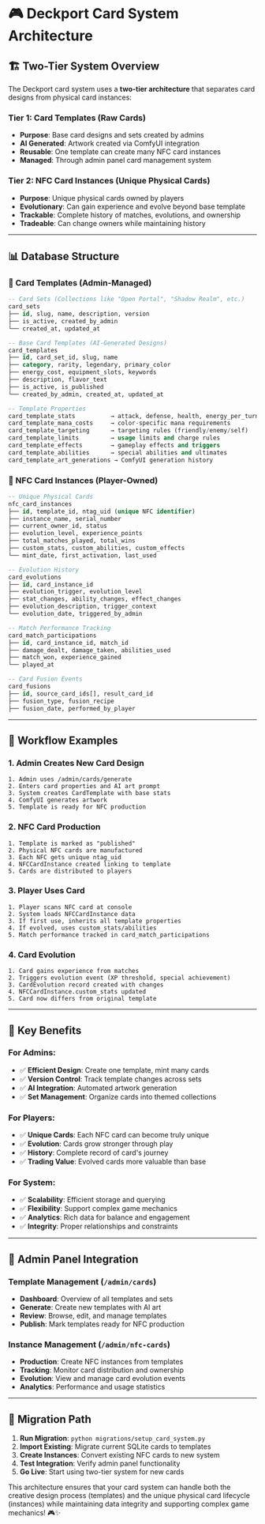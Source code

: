 # 🎮 Deckport Card System Architecture

## 🏗️ **Two-Tier System Overview**

The Deckport card system uses a **two-tier architecture** that separates card designs from physical card instances:

### **Tier 1: Card Templates (Raw Cards)**
- **Purpose**: Base card designs and sets created by admins
- **AI Generated**: Artwork created via ComfyUI integration
- **Reusable**: One template can create many NFC card instances
- **Managed**: Through admin panel card management system

### **Tier 2: NFC Card Instances (Unique Physical Cards)**
- **Purpose**: Unique physical cards owned by players
- **Evolutionary**: Can gain experience and evolve beyond base template
- **Trackable**: Complete history of matches, evolutions, and ownership
- **Tradeable**: Can change owners while maintaining history

---

## 📊 **Database Structure**

### **🎨 Card Templates (Admin-Managed)**

```sql
-- Card Sets (Collections like "Open Portal", "Shadow Realm", etc.)
card_sets
├── id, slug, name, description, version
├── is_active, created_by_admin
└── created_at, updated_at

-- Base Card Templates (AI-Generated Designs)
card_templates
├── id, card_set_id, slug, name
├── category, rarity, legendary, primary_color
├── energy_cost, equipment_slots, keywords
├── description, flavor_text
├── is_active, is_published
└── created_by_admin, created_at, updated_at

-- Template Properties
card_template_stats          → attack, defense, health, energy_per_turn
card_template_mana_costs     → color-specific mana requirements
card_template_targeting      → targeting rules (friendly/enemy/self)
card_template_limits         → usage limits and charge rules
card_template_effects        → gameplay effects and triggers
card_template_abilities      → special abilities and ultimates
card_template_art_generations → ComfyUI generation history
```

### **🎴 NFC Card Instances (Player-Owned)**

```sql
-- Unique Physical Cards
nfc_card_instances
├── id, template_id, ntag_uid (unique NFC identifier)
├── instance_name, serial_number
├── current_owner_id, status
├── evolution_level, experience_points
├── total_matches_played, total_wins
├── custom_stats, custom_abilities, custom_effects
└── mint_date, first_activation, last_used

-- Evolution History
card_evolutions
├── id, card_instance_id
├── evolution_trigger, evolution_level
├── stat_changes, ability_changes, effect_changes
├── evolution_description, trigger_context
└── evolution_date, triggered_by_admin

-- Match Performance Tracking
card_match_participations
├── id, card_instance_id, match_id
├── damage_dealt, damage_taken, abilities_used
├── match_won, experience_gained
└── played_at

-- Card Fusion Events
card_fusions
├── id, source_card_ids[], result_card_id
├── fusion_type, fusion_recipe
├── fusion_date, performed_by_player
```

---

## 🔄 **Workflow Examples**

### **1. Admin Creates New Card Design**
```
1. Admin uses /admin/cards/generate
2. Enters card properties and AI art prompt
3. System creates CardTemplate with base stats
4. ComfyUI generates artwork
5. Template is ready for NFC production
```

### **2. NFC Card Production**
```
1. Template is marked as "published"
2. Physical NFC cards are manufactured
3. Each NFC gets unique ntag_uid
4. NFCCardInstance created linking to template
5. Cards are distributed to players
```

### **3. Player Uses Card**
```
1. Player scans NFC card at console
2. System loads NFCCardInstance data
3. If first use, inherits all template properties
4. If evolved, uses custom_stats/abilities
5. Match performance tracked in card_match_participations
```

### **4. Card Evolution**
```
1. Card gains experience from matches
2. Triggers evolution event (XP threshold, special achievement)
3. CardEvolution record created with changes
4. NFCCardInstance.custom_stats updated
5. Card now differs from original template
```

---

## 🎯 **Key Benefits**

### **For Admins:**
- ✅ **Efficient Design**: Create one template, mint many cards
- ✅ **Version Control**: Track template changes across sets
- ✅ **AI Integration**: Automated artwork generation
- ✅ **Set Management**: Organize cards into themed collections

### **For Players:**
- ✅ **Unique Cards**: Each NFC card can become truly unique
- ✅ **Evolution**: Cards grow stronger through play
- ✅ **History**: Complete record of card's journey
- ✅ **Trading Value**: Evolved cards more valuable than base

### **For System:**
- ✅ **Scalability**: Efficient storage and querying
- ✅ **Flexibility**: Support complex game mechanics
- ✅ **Analytics**: Rich data for balance and engagement
- ✅ **Integrity**: Proper relationships and constraints

---

## 🔧 **Admin Panel Integration**

### **Template Management** (`/admin/cards`)
- **Dashboard**: Overview of all templates and sets
- **Generate**: Create new templates with AI art
- **Review**: Browse, edit, and manage templates
- **Publish**: Mark templates ready for NFC production

### **Instance Management** (`/admin/nfc-cards`)
- **Production**: Create NFC instances from templates
- **Tracking**: Monitor card distribution and ownership
- **Evolution**: View and manage card evolution events
- **Analytics**: Performance and usage statistics

---

## 🚀 **Migration Path**

1. **Run Migration**: `python migrations/setup_card_system.py`
2. **Import Existing**: Migrate current SQLite cards to templates
3. **Create Instances**: Convert existing NFC cards to new system
4. **Test Integration**: Verify admin panel functionality
5. **Go Live**: Start using two-tier system for new cards

This architecture ensures that your card system can handle both the creative design process (templates) and the unique physical card lifecycle (instances) while maintaining data integrity and supporting complex game mechanics! 🎮✨

